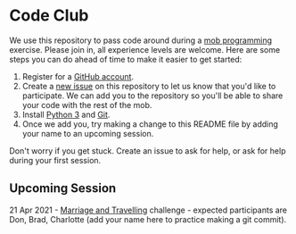 # Code Club
We use this repository to pass code around during a [mob programming] exercise. Please join in, all experience levels are welcome. Here are some steps you can do ahead of time to make it easier to get started:

1. Register for a [GitHub account].
2. Create a [new issue] on this repository to let us know that you'd like to participate. We can add you to the repository so you'll be able to share your code with the rest of the mob.
3. Install [Python 3] and [Git].
4. Once we add you, try making a change to this README file by adding your name to an upcoming session.

Don't worry if you get stuck. Create an issue to ask for help, or ask for help during your first session.

[mob programming]: https://www.remotemobprogramming.org/
[GitHub account]: https://github.com/join
[new issue]: https://github.com/donkirkby/code-club/issues
[Python 3]: https://wiki.python.org/moin/BeginnersGuide/Download
[Git]: https://git-scm.com/downloads

## Upcoming Session
21 Apr 2021 - [Marriage and Travelling] challenge - expected participants are Don, Brad, Charlotte (add your name here to practice making a git commit).

[Marriage and Travelling]: https://community.topcoder.com/stat?c=problem_statement&pm=16905

